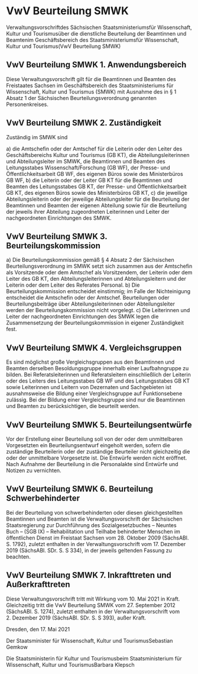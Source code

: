 # VwV Beurteilung SMWK

Verwaltungsvorschriftdes Sächsischen Staatsministeriumsfür Wissenschaft, Kultur und Tourismusüber die dienstliche Beurteilung der Beamtinnen und Beamtenim Geschäftsbereich des Staatsministeriumsfür Wissenschaft, Kultur und Tourismus(VwV Beurteilung SMWK)

## VwV Beurteilung SMWK 1. Anwendungsbereich

Diese Verwaltungsvorschrift gilt für die Beamtinnen und Beamten des Freistaates Sachsen im Geschäftsbereich des Staatsministeriums für Wissenschaft, Kultur und Tourismus (SMWK) mit Ausnahme des in § 1 Absatz 1 der Sächsischen Beurteilungsverordnung genannten Personenkreises.


## VwV Beurteilung SMWK 2. Zuständigkeit

Zuständig im SMWK sind

a) die Amtschefin oder der Amtschef für die Leiterin oder den Leiter des Geschäftsbereichs Kultur und Tourismus (GB KT), die Abteilungsleiterinnen und Abteilungsleiter im SMWK, die Beamtinnen und Beamten des Leitungsstabes Wissenschaft/Forschung (GB WF), der Presse- und Öffentlichkeitsarbeit GB WF, des eigenen Büros sowie des Ministerbüros GB WF, b) die Leiterin oder der Leiter GB KT für die Beamtinnen und Beamten des Leitungsstabes GB KT, der Presse- und Öffentlichkeitsarbeit GB KT, des eigenen Büros sowie des Ministerbüros GB KT, c) die jeweilige Abteilungsleiterin oder der jeweilige Abteilungsleiter für die Beurteilung der Beamtinnen und Beamten der eigenen Abteilung sowie für die Beurteilung der jeweils ihrer Abteilung zugeordneten Leiterinnen und Leiter der nachgeordneten Einrichtungen des SMWK. 
## VwV Beurteilung SMWK 3. Beurteilungskommission

a) Die Beurteilungskommission gemäß § 4 Absatz 2 der Sächsischen Beurteilungsverordnung im SMWK setzt sich zusammen aus der Amtschefin als Vorsitzende oder dem Amtschef als Vorsitzendem, der Leiterin oder dem Leiter des GB KT, den Abteilungsleiterinnen und Abteilungsleitern und der Leiterin oder dem Leiter des Referates Personal. b) Die Beurteilungskommission entscheidet einstimmig; im Falle der Nichteinigung entscheidet die Amtschefin oder der Amtschef. Beurteilungen oder Beurteilungsbeiträge über Abteilungsleiterinnen oder Abteilungsleiter werden der Beurteilungskommission nicht vorgelegt. c) Die Leiterinnen und Leiter der nachgeordneten Einrichtungen des SMWK legen die Zusammensetzung der Beurteilungskommission in eigener Zuständigkeit fest. 
## VwV Beurteilung SMWK 4. Vergleichsgruppen

Es sind möglichst große Vergleichsgruppen aus den Beamtinnen und Beamten derselben Besoldungsgruppe innerhalb einer Laufbahngruppe zu bilden. Bei Referatsleiterinnen und Referatsleitern einschließlich der Leiterin oder des Leiters des Leitungsstabes GB WF und des Leitungsstabes GB KT sowie Leiterinnen und Leitern von Dezernaten und Sachgebieten ist ausnahmsweise die Bildung einer Vergleichsgruppe auf Funktionsebene zulässig. Bei der Bildung einer Vergleichsgruppe sind nur die Beamtinnen und Beamten zu berücksichtigen, die beurteilt werden.


## VwV Beurteilung SMWK 5. Beurteilungsentwürfe

Vor der Erstellung einer Beurteilung soll von der oder dem unmittelbaren Vorgesetzten ein Beurteilungsentwurf eingeholt werden, sofern die zuständige Beurteilerin oder der zuständige Beurteiler nicht gleichzeitig die oder der unmittelbare Vorgesetzte ist. Die Entwürfe werden nicht eröffnet. Nach Aufnahme der Beurteilung in die Personalakte sind Entwürfe und Notizen zu vernichten.


## VwV Beurteilung SMWK 6. Beurteilung Schwerbehinderter

Bei der Beurteilung von schwerbehinderten oder diesen gleichgestellten Beamtinnen und Beamten ist die Verwaltungsvorschrift der Sächsischen Staatsregierung zur Durchführung des Sozialgesetzbuches – Neuntes Buch – (SGB IX) – Rehabilitation und Teilhabe behinderter Menschen im öffentlichen Dienst im Freistaat Sachsen vom 28. Oktober 2009 (SächsABl. S. 1792), zuletzt enthalten in der Verwaltungsvorschrift vom 17. Dezember 2019 (SächsABl. SDr. S. S 334), in der jeweils geltenden Fassung zu beachten.


## VwV Beurteilung SMWK 7. Inkrafttreten und Außerkrafttreten

Diese Verwaltungsvorschrift tritt mit Wirkung vom 10. Mai 2021 in Kraft. Gleichzeitig tritt die VwV Beurteilung SMWK vom 27. September 2012 (SächsABl. S. 1274), zuletzt enthalten in der Verwaltungsvorschrift vom 2. Dezember 2019 (SächsABl. SDr. S. S 393), außer Kraft.

Dresden, den 17. Mai 2021

Der Staatsminister für Wissenschaft, Kultur und TourismusSebastian Gemkow

Die Staatsministerin für Kultur und Tourismusbeim Staatsministerium für Wissenschaft, Kultur und TourismusBarbara Klepsch

